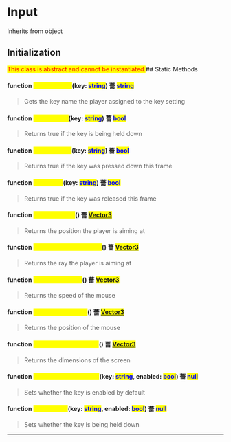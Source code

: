 # Input
Inherits from object
## Initialization
<mark style="color:red;">This class is abstract and cannot be instantiated.</mark>## Static Methods
#### function <mark style="color:yellow;">GetKeyName</mark>(key: <mark style="color:blue;">string</mark>) 薔 <mark style="color:blue;">string</mark>
> Gets the key name the player assigned to the key setting

#### function <mark style="color:yellow;">GetKeyHold</mark>(key: <mark style="color:blue;">string</mark>) 薔 <mark style="color:blue;">bool</mark>
> Returns true if the key is being held down

#### function <mark style="color:yellow;">GetKeyDown</mark>(key: <mark style="color:blue;">string</mark>) 薔 <mark style="color:blue;">bool</mark>
> Returns true if the key was pressed down this frame

#### function <mark style="color:yellow;">GetKeyUp</mark>(key: <mark style="color:blue;">string</mark>) 薔 <mark style="color:blue;">bool</mark>
> Returns true if the key was released this frame

#### function <mark style="color:yellow;">GetMouseAim</mark>() 薔 <mark style="color:blue;">[Vector3](../objects/Vector3.md)</mark>
> Returns the position the player is aiming at

#### function <mark style="color:yellow;">GetCursorAimDirection</mark>() 薔 <mark style="color:blue;">[Vector3](../objects/Vector3.md)</mark>
> Returns the ray the player is aiming at

#### function <mark style="color:yellow;">GetMouseSpeed</mark>() 薔 <mark style="color:blue;">[Vector3](../objects/Vector3.md)</mark>
> Returns the speed of the mouse

#### function <mark style="color:yellow;">GetMousePosition</mark>() 薔 <mark style="color:blue;">[Vector3](../objects/Vector3.md)</mark>
> Returns the position of the mouse

#### function <mark style="color:yellow;">GetScreenDimensions</mark>() 薔 <mark style="color:blue;">[Vector3](../objects/Vector3.md)</mark>
> Returns the dimensions of the screen

#### function <mark style="color:yellow;">SetKeyDefaultEnabled</mark>(key: <mark style="color:blue;">string</mark>, enabled: <mark style="color:blue;">bool</mark>) 薔 <mark style="color:blue;">null</mark>
> Sets whether the key is enabled by default

#### function <mark style="color:yellow;">SetKeyHold</mark>(key: <mark style="color:blue;">string</mark>, enabled: <mark style="color:blue;">bool</mark>) 薔 <mark style="color:blue;">null</mark>
> Sets whether the key is being held down


---

